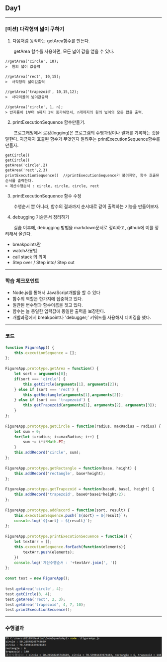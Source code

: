 ## Day1

---

### [미션] 다각형의 넓이 구하기

1. 다음처럼 동작하는 getArea함수를 만든다.

&nbsp;&nbsp;&nbsp;&nbsp;&nbsp;&nbsp; getArea 함수를 사용하면, 모든 넓이 값을 얻을 수 있다.

```
//getArea('circle', 10);
>  원의 넓이 값출력

//getArea('rect', 10,15);
>  사각형의 넓이값출력

//getArea('trapezoid', 10,15,12);
>  사다리꼴의 넓이값출력

//getArea('circle', 1, n);
> 반지름이 1부터 n까지 1씩 증가하면서, n개까지의 원의 넓이의 모든 합을 출력. 
```
2. printExecutionSequence 함수만들기.

&nbsp;&nbsp;&nbsp;&nbsp;&nbsp;&nbsp; 프로그래밍에서 로깅(logging)은 프로그램의 수행과정이나 결과를 기록하는 것을 말한다.
지금까지 호출된 함수가 무엇인지 알려주는 printExecutionSequence함수를 만들자.
```
getCircle() 
getCircle() 
getArea('circle',2) 
getArea('rect',2,3) 
printExecutionSequence()  //printExecutionSequence가 불려지면, 함수 호출된 순서를 출력한다. 
> 계산수행순서 : circle, circle, circle, rect
```
3. printExecutionSequence 함수 수정

&nbsp;&nbsp;&nbsp;&nbsp;&nbsp;&nbsp; 수행순서 뿐 아니라, 함수의 결과까지 순서대로 같이 출력하는 기능을 만들어보자.

4. debugging 기술문서 정리하기

&nbsp;&nbsp;&nbsp;&nbsp;&nbsp;&nbsp; 실습 이후에, debugging 방법을 markdown문서로 정리하고, github에 이를 정리해서 올린다.

- breakpoints란
- watch사용법
- call stack 의 의미
- Step over / Step into/ Step out

---

### 학습 체크포인트
- Node.js를 통해서 JavaScript개발을 할 수 있다
- 함수의 역할은 한가지에 집중하고 있다.
- 일관된 변수명과 함수이름을 짓고 있다.
- 함수는 늘 동일한 입력값에 동일한 출력을 보장한다.
- 개발과정에서 breakpoint나 'debugger;' 키워드를 사용해서 디버깅을 했다.


---

### 코드

```javascript
function FigureApp() {
    this.executionSequence = [];
};

FigureApp.prototype.getArea = function() {
    let sort = arguments[0];
    if(sort === 'circle') {
        this.getCircle(arguments[1], arguments[2]);
    } else if (sort === 'rect') {
        this.getRectangle(arguments[1],arguments[2]);
    } else if (sort === 'trapezoid') {
        this.getTrapezoid(arguments[1], arguments[2], arguments[3]);
    }
};

FigureApp.prototype.getCircle = function(radius, maxRadius = radius) {
    let sum = 0;
    for(let i=radius; i<=maxRadius; i++) {
        sum += i*i*Math.PI;
    }
    this.addRecord('circle', sum);
};

FigureApp.prototype.getRectangle = function(base, height) {
    this.addRecord('rectangle', base*height);
};

FigureApp.prototype.getTrapezoid = function(base0, base1, height) {
    this.addRecord('trapezoid', base0*base1*height/2);
};

FigureApp.prototype.addRecord = function(sort, result) {
    this.executionSequence.push(`${sort} = ${result}`);
    console.log(`${sort} : ${result}`);
};

FigureApp.prototype.printExecutionSecuence = function() {
    let textArr = [];
    this.executionSequence.forEach(function(elements){
        textArr.push(elements);
    })
    console.log('계산수행순서 : '+textArr.join(', '))
};

const test = new FigureApp();

test.getArea('circle', 4);
test.getCircle(3, 4);
test.getArea('rect', 2, 3);
test.getArea('trapezoid', 4, 7, 10);
test.printExecutionSecuence();
```

---

### 수행결과

![image](Result.png)
